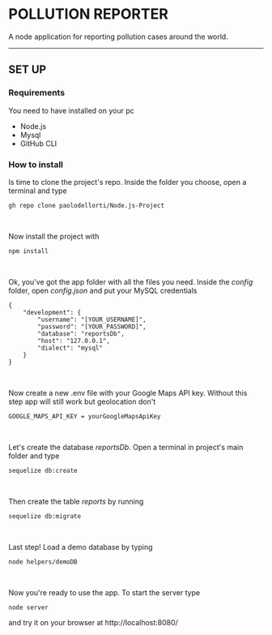 # POLLUTION REPORTER
A node application for reporting pollution cases around the world.
___
## SET UP
### Requirements
You need to have installed on your pc
- Node.js
- Mysql
- GitHub CLI

### How to install
Is time to clone the project's repo. Inside the folder you choose, open a terminal and type
```
gh repo clone paolodellorti/Node.js-Project
```

<br>

Now install the project with
```
npm install
```


<br>

Ok, you've got the app folder with all the files you need. 
Inside the *config* folder, open *config.json* and put your MySQL credentials
```
{
    "development": {
        "username": "[YOUR_USERNAME]",
        "password": "[YOUR_PASSWORD]",
        "database": "reportsDb",
        "host": "127.0.0.1",
        "dialect": "mysql"
    }
}
```

<br>

Now create a new .env file with your Google Maps API key. Without this step app will still work but geolocation don't
```
GOOGLE_MAPS_API_KEY = yourGoogleMapsApiKey
```

<br>

Let's create the database *reportsDb*. Open a terminal in project's main folder and type
```
sequelize db:create
```

<br>

Then create the table *reports* by running 
```
sequelize db:migrate
```

<br>

Last step! Load a demo database by typing
```
node helpers/demoDB
```

<br>

Now you're ready to use the app.
To start the server type
```
node server
```
and try it on your browser  at
http://localhost:8080/
